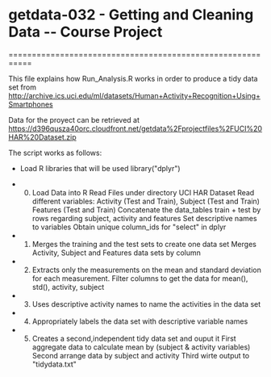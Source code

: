 # getdata-032 - Getting and Cleaning Data -- Course Project
===========================================================

This file explains how Run_Analysis.R works in order to produce a tidy data set from
http://archive.ics.uci.edu/ml/datasets/Human+Activity+Recognition+Using+Smartphones

Data for the proyect can be retrieved at 
https://d396qusza40orc.cloudfront.net/getdata%2Fprojectfiles%2FUCI%20HAR%20Dataset.zip

The script works as follows:

* Load R libraries that will be used
library("dplyr")

* 0. Load Data into R
Read Files under directory UCI HAR Dataset
Read different variables: Activity (Test and Train), Subject (Test and Train) Features (Test and Train)
Concatenate the data_tables train + test by rows regarding subject, activity and features
Set descriptive names to variables
Obtain unique column_ids for "select" in dplyr

* 1. Merges the training and the test sets to create one data set
Merges Activity, Subject and Features data sets by column

* 2. Extracts only the measurements on the mean and standard deviation for each measurement.
Filter columns to get the data for mean(), std(), activity, subject

* 3. Uses descriptive activity names to name the activities in the data set

* 4. Appropriately labels the data set with descriptive variable names

* 5. Creates a second,independent tidy data set and ouput it
First aggregate data to calculate mean by (subject & activity variables)
Second arrange data by subject and activity
Third wirte output to "tidydata.txt"
